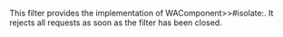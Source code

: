 This filter provides the implementation of WAComponent>>#isolate:. It rejects all requests as soon as the filter has been closed.